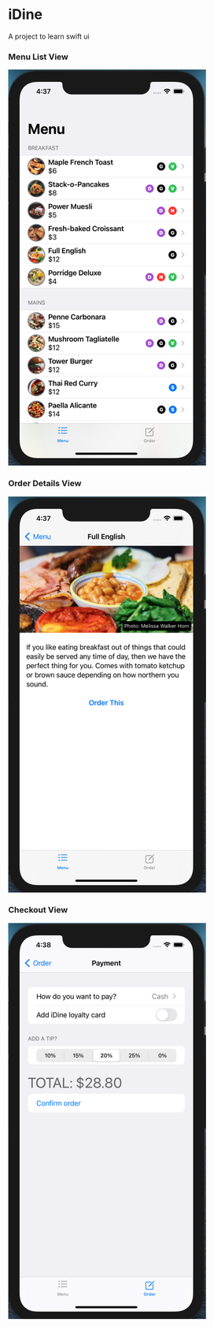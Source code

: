 # iDine
A project to learn swift ui


### Menu List View
![](https://github.com/rabelhmd/iDine/blob/main/iDine/Screenshots/menuList.png)

### Order Details View
![](https://github.com/rabelhmd/iDine/blob/main/iDine/Screenshots/orderDetails.png)


### Checkout View
![](https://github.com/rabelhmd/iDine/blob/main/iDine/Screenshots/checkout.png)

